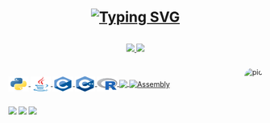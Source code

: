 <!-- ## <／Ｂｒ１ｎ３_ｓ> ™ -->

<h1 align="center">
<a href="https://git.io/typing-svg"><img src="https://readme-typing-svg.herokuapp.com?font=Cascadia+code&size=35&pause=1000&color=13A10E&center=true&vCenter=true&random=false&width=435&lines=%24+%3C+%2F+B+r+1+n+3+_+s+%3E" alt="Typing SVG" /></a>
<!-- <img src="https://readme-typing-svg.herokuapp.com/?font=Righteous&size=35&center=true&vCenter=true&width=500&height=70&duration=4000&lines=<+/+B+r+1+n+3+_+s+™+>;" /> -->
</h1>

</br>

<div align="center">
  <a href="https://github.com/paulovictorbrines">
  <img height="150em" src="https://github-readme-stats.vercel.app/api?username=paulovictorbrines&show_icons=true&theme=chartreuse-dark&count_private=true"/> <!-- &include_all_commits=true -->
  <img height="150em" src="https://github-readme-stats.vercel.app/api/top-langs/?username=paulovictorbrines&layout=compact&langs_count=7&theme=chartreuse-dark"/>
</div>

  ##

<img align="right" alt="pic" height="160" style="border-radius:50px;" src="https://user-images.githubusercontent.com/73205479/190880176-e1c0b969-6427-4841-a3c7-d614b52f6bb0.gif">
    
<div style="display: inline_block"><br>
  <img align="center" alt="Python" height="30" width="40" src="https://raw.githubusercontent.com/devicons/devicon/master/icons/python/python-original.svg">
  <img align="center" alt="Java" height="30" width="40" src="https://raw.githubusercontent.com/devicons/devicon/master/icons/java/java-original.svg">
  <img align="center" alt="C" height="30" width="40" src="https://raw.githubusercontent.com/devicons/devicon/master/icons/c/c-original.svg">
  <img align="center" alt="C++" height="30" width="40" src="https://raw.githubusercontent.com/devicons/devicon/master/icons/cplusplus/cplusplus-original.svg">
  <img align="center" alt="R" height="30" width="40" src="https://raw.githubusercontent.com/devicons/devicon/master/icons/r/r-original.svg">
  <img align="center" alt=" " height="30" width="8" src="https://user-images.githubusercontent.com/73205479/158086259-cd4094fc-c3f7-4761-bf5f-f5603de29f45.png">
  <img align="center" alt="Assembly" height="25" width="25" src="https://user-images.githubusercontent.com/73205479/158086021-6c5de8e0-74dc-4f42-b66a-c18c174f023b.png">
</div>
  
  ##

<div> 
  <a href="https://linktr.ee/paulovictorfs" target="_blank"><img src="https://img.shields.io/badge/Links-0078D4?style=for-the-badge&logo=linktree&logoColor=white" target="_blank"></a> 
  <a href="https://linkedin.com/in/paulovictorfs" target="_blank"><img src="https://img.shields.io/badge/-LinkedIn-%230077B5?style=for-the-badge&logo=linkedin&logoColor=white" target="_blank"></a> 
  <a href = "mailto:contatopaulovictor.brines@outlook.com"><img src="https://img.shields.io/badge/Email-0078D4?style=for-the-badge&logo=microsoft-outlook&logoColor=white" target="_blank"></a> 
</div>

